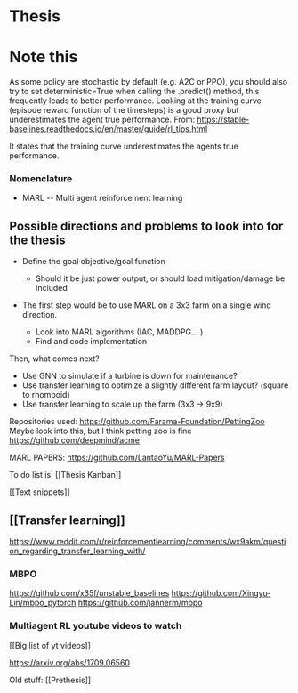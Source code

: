 # Thesis

# Note this
As some policy are stochastic by default (e.g. A2C or PPO), you should also try to set deterministic=True when calling the .predict() method, this frequently leads to better performance. Looking at the training curve (episode reward function of the timesteps) is a good proxy but underestimates the agent true performance.
From: https://stable-baselines.readthedocs.io/en/master/guide/rl_tips.html

It states that the training curve underestimates the agents true performance.


### Nomenclature
- MARL --  Multi agent reinforcement learning   

## Possible directions and problems to look into for the thesis

- Define the goal objective/goal function
	- Should it be just power output, or should load mitigation/damage be included 

- The first step would be to use MARL on a 3x3 farm on a single wind direction.
	- Look into MARL algorithms (IAC, MADDPG... )
	- Find and code implementation

Then, what comes next?
- Use GNN to simulate if a turbine is down for maintenance?
- Use transfer learning to optimize a slightly different farm layout? (square to rhomboid) 
- Use transfer learning to scale up the farm (3x3 -> 9x9)



Repositories used:
https://github.com/Farama-Foundation/PettingZoo
Maybe look into this, but I think petting zoo is fine
https://github.com/deepmind/acme




MARL PAPERS:
https://github.com/LantaoYu/MARL-Papers

To do list is:
[[Thesis Kanban]]

[[Text snippets]]


## [[Transfer learning]]



https://www.reddit.com/r/reinforcementlearning/comments/wx9akm/question_regarding_transfer_learning_with/

### MBPO
https://github.com/x35f/unstable_baselines
https://github.com/Xingyu-Lin/mbpo_pytorch
https://github.com/jannerm/mbpo

### Multiagent RL youtube videos to watch
[[Big list of yt videos]]



https://arxiv.org/abs/1709.06560

Old stuff:
[[Prethesis]]
